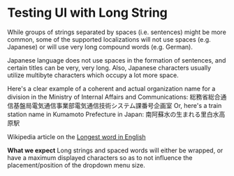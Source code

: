 # Testing UI with Long String

While groups of strings separated by spaces (i.e. sentences) might be more common, some of the supported localizations will not use spaces (e.g. Japanese) or will use very long compound words (e.g. German).

Japanese language does not use spaces in the formation of sentences, and certain titles can be very, very long. Also, Japanese characters usually utilize multibyte characters which occupy a lot more space.

Here's a clear example of a coherent and actual organization name for a division in the Ministry of Internal Affairs and Communications: 総務省総合通信基盤局電気通信事業部電気通信技術システム課番号企画室
Or, here's a train station name in Kumamoto Prefecture in Japan: 南阿蘇水の生まれる里白水高原駅

Wikipedia article on the [Longest word in English](https://en.wikipedia.org/wiki/Longest_word_in_English)

**What we expect**
Long strings and spaced words will either be wrapped, or have a maximum displayed characters so as to not influence the placement/position of the dropdown menu size.
